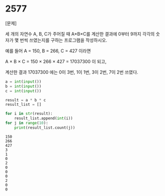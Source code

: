 # 2577

[문제]

세 개의 자연수 A, B, C가 주어질 때 A×B×C를 계산한 결과에 0부터 9까지 각각의 숫자가 몇 번씩 쓰였는지를 구하는 프로그램을 작성하시오.

예를 들어 A = 150, B = 266, C = 427 이라면 

A × B × C = 150 × 266 × 427 = 17037300 이 되고, 

계산한 결과 17037300 에는 0이 3번, 1이 1번, 3이 2번, 7이 2번 쓰였다.

```python
a = int(input())
b = int(input())
c = int(input())

result = a * b * c
result_list = []

for i in str(result):
    result_list.append(int(i))
for j in range(10):
    print(result_list.count(j))
```

```
150
266
427
3
1
0
2
0
0
0
2
0
0
```